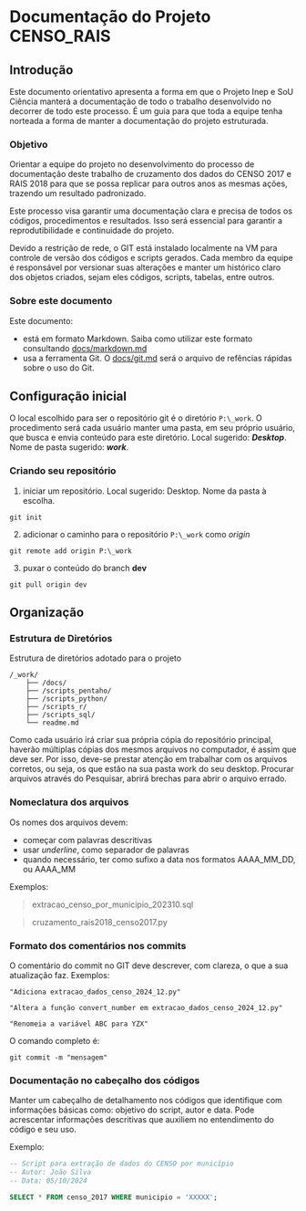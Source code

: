 # Documentação do Projeto CENSO_RAIS

## Introdução

Este documento orientativo apresenta a forma em que o Projeto Inep e SoU Ciência manterá a documentação de todo o trabalho desenvolvido no decorrer de todo este processo. É um guia para que toda a equipe tenha norteada a forma de manter a documentação do projeto estruturada.

### Objetivo

Orientar a equipe do projeto no desenvolvimento do processo de documentação deste trabalho de cruzamento dos dados do CENSO 2017 e RAIS 2018 para que se possa replicar para outros anos as mesmas ações, trazendo um resultado padronizado.

Este processo visa garantir uma documentação clara e precisa de todos os códigos, procedimentos e resultados. Isso será essencial para garantir a reprodutibilidade e continuidade do projeto.

Devido a restrição de rede, o GIT está instalado localmente na VM para controle de versão dos códigos e scripts gerados. Cada membro da equipe é responsável por versionar suas alterações e manter um histórico claro dos objetos criados, sejam eles códigos, scripts, tabelas, entre outros.


### Sobre este documento

Este documento:
- está em formato Markdown. Saiba como utilizar este formato consultando [docs/markdown.md](docs/markdown.md)
- usa a ferramenta Git. O [docs/git.md](docs/git.md) será o arquivo de refências rápidas sobre o uso do Git.



## Configuração inicial

O local escolhido para ser o repositório git é o diretório `P:\_work`. O procedimento será cada usuário manter uma pasta, em seu próprio usuário, que busca e envia conteúdo para este diretório. Local sugerido: ***Desktop***. Nome de pasta sugerido: ***work***.

### Criando seu repositório

1. iniciar um repositório. Local sugerido: Desktop. Nome da pasta à escolha.
```
git init
```

2. adicionar o caminho para o repositório `P:\_work` como *origin*
```
git remote add origin P:\_work
```

3. puxar o conteúdo do branch **dev**
```
git pull origin dev
```

## Organização

### Estrutura de Diretórios

Estrutura de diretórios adotado para o projeto


```
/_work/
    ├── /docs/
    ├── /scripts_pentaho/      
    ├── /scripts_python/
    ├── /scripts_r/
    ├── /scripts_sql/                     
    └── readme.md
```

Como cada usuário irá criar sua própria cópia do repositório principal, haverão múltiplas cópias dos mesmos arquivos no computador, é assim que deve ser. Por isso, deve-se prestar atenção em trabalhar com os arquivos corretos, ou seja, os que estão na sua pasta work do seu desktop. Procurar arquivos através do Pesquisar, abrirá brechas para abrir o arquivo errado.

### Nomeclatura dos arquivos

Os nomes dos arquivos devem:
- começar com palavras descritivas
- usar *underline*, como separador de palavras
- quando necessário, ter como sufixo a data nos formatos AAAA_MM_DD, ou AAAA_MM

Exemplos:

> extracao_censo_por_municipio_202310.sql

> cruzamento_rais2018_censo2017.py

### Formato dos comentários nos commits

 O comentário do commit no GIT deve descrever, com clareza, o que a sua atualização faz. Exemplos:

```
"Adiciona extracao_dados_censo_2024_12.py"
```

```
"Altera a função convert_number em extracao_dados_censo_2024_12.py"
```

```
"Renomeia a variável ABC para YZX"
```

O comando completo é:
```
git commit -m "mensagem"
```

### Documentação no cabeçalho dos códigos

Manter um cabeçalho de detalhamento nos códigos que identifique com informações básicas como: objetivo do script, autor e data. Pode acrescentar informações descritivas que auxiliem no entendimento do código e seu uso.

Exemplo:

```sql
-- Script para extração de dados do CENSO por município
-- Autor: João Silva
-- Data: 05/10/2024

SELECT * FROM censo_2017 WHERE municipio = 'XXXXX';
  
```

